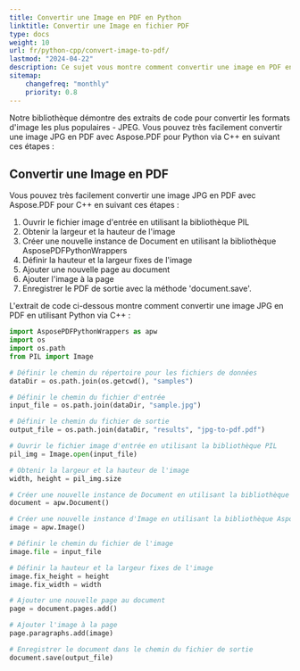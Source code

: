 ```yaml
---
title: Convertir une Image en PDF en Python
linktitle: Convertir une Image en fichier PDF
type: docs
weight: 10
url: fr/python-cpp/convert-image-to-pdf/
lastmod: "2024-04-22"
description: Ce sujet vous montre comment convertir une image en PDF en utilisant la bibliothèque Aspose.PDF pour Python via C++.
sitemap:
    changefreq: "monthly"
    priority: 0.8
---
```


Notre bibliothèque démontre des extraits de code pour convertir les formats d'image les plus populaires - JPEG. Vous pouvez très facilement convertir une image JPG en PDF avec Aspose.PDF pour Python via C++ en suivant ces étapes :

## Convertir une Image en PDF

Vous pouvez très facilement convertir une image JPG en PDF avec Aspose.PDF pour C++ en suivant ces étapes :

1. Ouvrir le fichier image d'entrée en utilisant la bibliothèque PIL
1. Obtenir la largeur et la hauteur de l'image
1. Créer une nouvelle instance de Document en utilisant la bibliothèque AsposePDFPythonWrappers
1. Définir la hauteur et la largeur fixes de l'image
1. Ajouter une nouvelle page au document
1. Ajouter l'image à la page
1. Enregistrer le PDF de sortie avec la méthode 'document.save'.

L'extrait de code ci-dessous montre comment convertir une image JPG en PDF en utilisant Python via C++ :

```python
import AsposePDFPythonWrappers as apw
import os
import os.path
from PIL import Image

# Définir le chemin du répertoire pour les fichiers de données
dataDir = os.path.join(os.getcwd(), "samples")

# Définir le chemin du fichier d'entrée
input_file = os.path.join(dataDir, "sample.jpg")

# Définir le chemin du fichier de sortie
output_file = os.path.join(dataDir, "results", "jpg-to-pdf.pdf")

# Ouvrir le fichier image d'entrée en utilisant la bibliothèque PIL
pil_img = Image.open(input_file)

# Obtenir la largeur et la hauteur de l'image
width, height = pil_img.size

# Créer une nouvelle instance de Document en utilisant la bibliothèque AsposePDFPythonWrappers
document = apw.Document()

# Créer une nouvelle instance d'Image en utilisant la bibliothèque AsposePDFPythonWrappers
image = apw.Image()

# Définir le chemin du fichier de l'image
image.file = input_file

# Définir la hauteur et la largeur fixes de l'image
image.fix_height = height
image.fix_width = width

# Ajouter une nouvelle page au document
page = document.pages.add()

# Ajouter l'image à la page
page.paragraphs.add(image)

# Enregistrer le document dans le chemin du fichier de sortie
document.save(output_file)
```